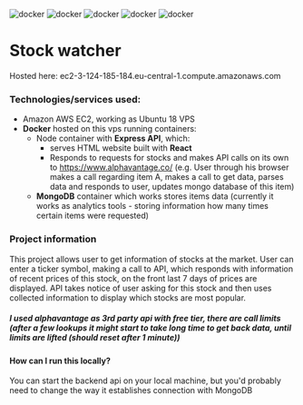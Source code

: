 ![docker](https://img.shields.io/badge/Docker-green) ![docker](https://img.shields.io/badge/Node-Express-green) ![docker](https://img.shields.io/badge/React-Redux-green) ![docker](https://img.shields.io/badge/Mongo-green) ![docker](https://img.shields.io/badge/Amazon%20AWS-EC2-green)

# Stock watcher

Hosted here: ec2-3-124-185-184.eu-central-1.compute.amazonaws.com

### Technologies/services used:

- Amazon AWS EC2, working as Ubuntu 18 VPS
- **Docker** hosted on this vps running containers:
  - Node container with **Express API**, which:
    - serves HTML website built with **React**
    - Responds to requests for stocks and makes API calls on its own to https://www.alphavantage.co/ (e.g. User through his browser makes a call regarding item A, makes a call to get data, parses data and responds to user, updates mongo database of this item)
  - **MongoDB** container which works stores items data (currently it works as analytics tools - storing information how many times certain items were requested)

### Project information

This project allows user to get information of stocks at the market. User can enter a ticker symbol, making a call to API, which responds with information of recent prices of this stock, on the front last 7 days of prices are displayed. API takes notice of user asking for this stock and then uses collected information to display which stocks are most popular.

##### I used alphavantage as 3rd party api with free tier, there are call limits (after a few lookups it might start to take long time to get back data, until limits are lifted (should reset after 1 minute))  

#### How can I run this locally?
You can start the backend api on your local machine, but you'd probably need to change the way it establishes connection with MongoDB
